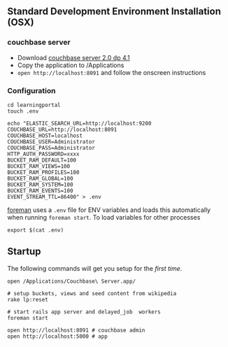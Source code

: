 ## Standard Development Environment Installation (OSX)

### couchbase server

* Download [couchbase server 2.0 dp 4.1](http://builds.hq.northscale.net/releases/couch/2.0.0-dev-preview-4.1/couchbase-server-community-x64_64_2.0.0dp4r-730-rel.dmg)
* Copy the application to /Applications
* `open http://localhost:8091` and follow the onscreen instructions


### Configuration

    cd learningportal
    touch .env

    echo "ELASTIC_SEARCH_URL=http://localhost:9200
    COUCHBASE_URL=http://localhost:8091
    COUCHBASE_HOST=localhost
    COUCHBASE_USER=Administrator
    COUCHBASE_PASS=Administrator
    HTTP_AUTH_PASSWORD=xxxx
    BUCKET_RAM_DEFAULT=100
    BUCKET_RAM_VIEWS=100
    BUCKET_RAM_PROFILES=100
    BUCKET_RAM_GLOBAL=100
    BUCKET_RAM_SYSTEM=100
    BUCKET_RAM_EVENTS=100
    EVENT_STREAM_TTL=86400" > .env

[foreman](https://github.com/ddollar/foreman) uses a `.env` file for ENV variables and loads this automatically when running `foreman start`. To load variables for other processes

    export $(cat .env)

## Startup

The following commands will get you setup for the *first time*.

    open /Applications/Couchbase\ Server.app/

    # setup buckets, views and seed content from wikipedia
    rake lp:reset

    # start rails app server and delayed_job  workers
    foreman start

    open http://localhost:8091 # couchbase admin
    open http://localhost:5000 # app